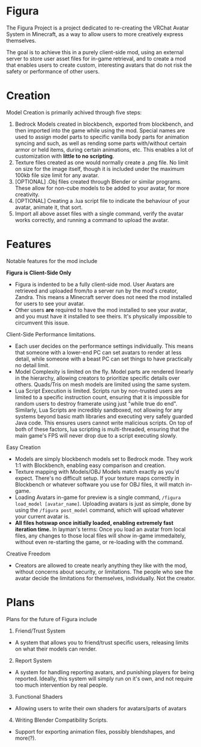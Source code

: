 # Figura

The Figura Project is a project dedicated to re-creating the VRChat Avatar System in Minecraft, as a way to allow users to more creatively express themselves.

The goal is to achieve this in a purely client-side mod, using an external server to store user asset files for in-game retrieval, and to create a mod that enables users to create custom, interesting avatars that do not risk the safety or performance of other users.



# Creation

Model Creation is primarily achived through five steps:
1. Bedrock Models created in blockbench, exported from blockbench, and then imported into the game while using the mod. Special names are used to assign model parts to specific vanilla body parts for animation syncing and such, as well as rending some parts with/without certain armor or held items, during certain animations, etc. This enables a lot of customization with **little to no scripting**.
2. Texture files created as one would normally create a .png file. No limit on size for the image itself, though it is included under the maximum 100kb file size limit for any avatar.
3. [OPTIONAL] .Obj files created through Blender or similar programs. These allow for non-cube models to be added to your avatar, for more creativity.
4. [OPTIONAL] Creating a .lua script file to indicate the behaviour of your avatar, animate it, that sort.
5. Import all above asset files with a single command, verify the avatar works correctly, and running a command to upload the avatar.


# Features
Notable features for the mod include

**Figura is Client-Side Only**
  - Figura is indented to be a fully client-side mod. User Avatars are retrieved and uploaded from/to a server run by the mod's creator, Zandra. This means a Minecraft server does not need the mod installed for users to see your avatar.
  - Other users **are** required to have the mod installed to see your avatar, and you must have it installed to see theirs. It's physically impossible to circumvent this issue.

Client-Side Performance limitations.
  - Each user decides on the performance settings individually. This means that someone with a lower-end PC can set avatars to render at less detail, while someone with a beast PC can set things to have practically no detail limit.
  - Model Complexity is limited on the fly. Model parts are rendered linearly in the hierarchy, allowing creators to prioritize specific details over others. Quads/Tris on mesh models are limited using the same system.
  - Lua Script Execution is limited. Scripts run by non-trusted users are limited to a specific instruction count, ensuring that it is impossible for random users to destroy framerate using just "while true do end". Similarly, Lua Scripts are incredibly sandboxed, not allowing for any systems beyond basic math libraries and executing very safely guarded Java code. This ensures users cannot write malicious scripts. On top of both of these factors, lua scripting is multi-threaded, ensuring that the main game's FPS will never drop due to a script executing slowly.


Easy Creation
  - Models are simply blockbench models set to Bedrock mode. They work 1:1 with Blockbench, enabling easy comparison and creation.
  - Texture mapping with Models/OBJ Models match exactly as you'd expect. There's no difficult setup. If your texture maps correctly in Blockbench or whatever software you use for OBJ files, it will match in-game.
  - Loading Avatars in-game for preview is a single command, `/figura load_model [avatar_name]`. Uploading avatars is just as simple, done by using the `/figura post_model` command, which will upload whatever your current avatar is.
  - **All files hotswap once initially loaded, enabling extremely fast iteration time.** In layman's terms: Once you load an avatar from local files, any changes to those local files will show in-game immedaitely, without even re-starting the game, or re-loading with the command.

Creative Freedom
  - Creators are allowed to create nearly anything they like with the mod, without concerns about security, or limitations. The people who see the avatar decide the limitations for themselves, individually. Not the creator.


# Plans
Plans for the future of Figura include

1. Friend/Trust System
  - A system that allows you to friend/trust specific users, releasing limits on what their models can render.
2. Report System
  - A system for handling reporting avatars, and punishing players for being reported. Ideally, this system will simply run on it's own, and not require too much intervention by real people.
3. Functional Shaders
  - Allowing users to write their own shaders for avatars/parts of avatars
4. Writing Blender Compatibility Scripts.
  - Support for exporting animation files, possibly blendshapes, and more(?).
